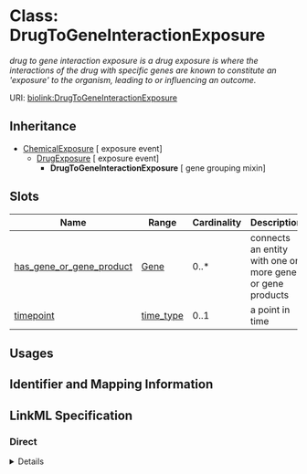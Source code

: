 # Class: DrugToGeneInteractionExposure
_drug to gene interaction exposure is a drug exposure is where the interactions of the drug with specific genes are known to constitute an 'exposure' to the organism, leading to or influencing an outcome._





URI: [biolink:DrugToGeneInteractionExposure](https://w3id.org/biolink/vocab/DrugToGeneInteractionExposure)




## Inheritance

* [ChemicalExposure](ChemicalExposure.md) [ exposure event]
    * [DrugExposure](DrugExposure.md) [ exposure event]
        * **DrugToGeneInteractionExposure** [ gene grouping mixin]




## Slots

| Name | Range | Cardinality | Description  | Info |
| ---  | --- | --- | --- | --- |
| [has_gene_or_gene_product](has_gene_or_gene_product.md) | [Gene](Gene.md) | 0..* | connects an entity with one or more gene or gene products  | . |
| [timepoint](timepoint.md) | [time_type](time_type.md) | 0..1 | a point in time  | . |


## Usages



## Identifier and Mapping Information









## LinkML Specification

<!-- TODO: investigate https://stackoverflow.com/questions/37606292/how-to-create-tabbed-code-blocks-in-mkdocs-or-sphinx -->

### Direct

<details>
```yaml
name: drug to gene interaction exposure
description: drug to gene interaction exposure is a drug exposure is where the interactions
  of the drug with specific genes are known to constitute an 'exposure' to the organism,
  leading to or influencing an outcome.
from_schema: https://w3id.org/biolink/biolink-model
is_a: drug exposure
mixins:
- gene grouping mixin

```
</details>

### Induced

<details>
```yaml
name: drug to gene interaction exposure
description: drug to gene interaction exposure is a drug exposure is where the interactions
  of the drug with specific genes are known to constitute an 'exposure' to the organism,
  leading to or influencing an outcome.
from_schema: https://w3id.org/biolink/biolink-model
is_a: drug exposure
mixins:
- gene grouping mixin
attributes:
  has gene or gene product:
    name: has gene or gene product
    description: connects an entity with one or more gene or gene products
    from_schema: https://w3id.org/biolink/biolink-model
    is_a: node property
    domain: named thing
    multivalued: true
    alias: has_gene_or_gene_product
    owner: drug to gene interaction exposure
    range: gene
  timepoint:
    name: timepoint
    description: a point in time
    from_schema: https://w3id.org/biolink/biolink-model
    is_a: node property
    domain: named thing
    alias: timepoint
    owner: drug to gene interaction exposure
    range: time type

```
</details>